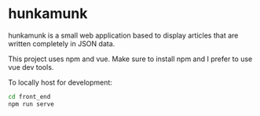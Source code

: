 # hunkamunk
hunkamunk is a small web application based to display articles that are written completely in JSON data.

This project uses npm and vue. Make sure to install npm and I prefer to use vue dev tools.

To locally host for development: 

```bash
cd front_end
npm run serve
```
